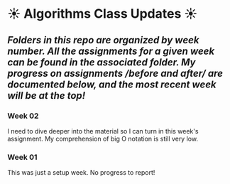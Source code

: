 # :sunny: Algorithms Class Updates :sunny:

## *Folders in this repo are organized by week number. All the assignments for a given week can be found in the associated folder. My progress on assignments /before and after/ are documented below, and the most recent week will be at the top!*

### Week 02
I need to dive deeper into the material so I can turn in this week's assignment. My comprehension of big O notation is still very low.

### Week 01
This was just a setup week. No progress to report!